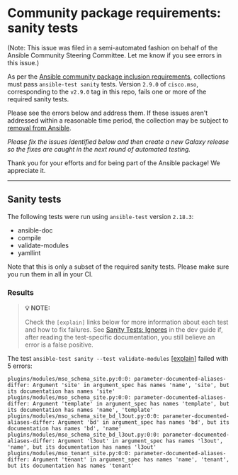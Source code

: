 # Community package requirements: sanity tests

(Note: This issue was filed in a semi-automated fashion on behalf of the Ansible Community Steering Committee. Let me know if you see errors in this issue.)

As per the [Ansible community package inclusion requirements][ci-testing], collections must pass `ansible-test sanity` tests. Version `2.9.0` of `cisco.mso`, corresponding to the `v2.9.0` tag in this repo, fails one or more of the required sanity tests.


Please see the errors below and address them. If these issues aren't addressed within a reasonable time period, the collection may be subject to [removal from Ansible][removal].

*Please fix the issues identified below and then create a new Galaxy release so the fixes are caught in the next round of automated testing.*

Thank you for your efforts and for being part of the Ansible package! We appreciate it.

---

## Sanity tests

The following tests were run using `ansible-test` version `2.18.3`:

- ansible-doc
- compile
- validate-modules
- yamllint

Note that this is only a subset of the required sanity tests. Please make sure you run them in all in your CI.

### Results

> **💡 NOTE:**
>
> Check the `[explain]` links below for more information about each test and how to fix failures.
> See [Sanity Tests: Ignores](https://docs.ansible.com/ansible/latest/dev_guide/testing/sanity/ignores.html) in the dev guide if, after reading the test-specific documentation, you still believe an error is a false positive.

The test `ansible-test sanity --test validate-modules` [[explain](https://docs.ansible.com/ansible-core/2.18/dev_guide/testing/sanity/validate-modules.html)] failed with 5 errors:

``` text
plugins/modules/mso_schema_site.py:0:0: parameter-documented-aliases-differ: Argument 'site' in argument_spec has names 'name', 'site', but its documentation has names 'site'
plugins/modules/mso_schema_site.py:0:0: parameter-documented-aliases-differ: Argument 'template' in argument_spec has names 'template', but its documentation has names 'name', 'template'
plugins/modules/mso_schema_site_bd_l3out.py:0:0: parameter-documented-aliases-differ: Argument 'bd' in argument_spec has names 'bd', but its documentation has names 'bd', 'name'
plugins/modules/mso_schema_site_bd_l3out.py:0:0: parameter-documented-aliases-differ: Argument 'l3out' in argument_spec has names 'l3out', 'name', but its documentation has names 'l3out'
plugins/modules/mso_tenant_site.py:0:0: parameter-documented-aliases-differ: Argument 'tenant' in argument_spec has names 'name', 'tenant', but its documentation has names 'tenant'
```




[ci-testing]: https://docs.ansible.com/ansible/latest/community/collection_contributors/collection_requirements.html#ci-testing
[repo-mgmt]: https://docs.ansible.com/ansible/latest/community/collection_contributors/collection_requirements.html#repository-management
[removal]: https://github.com/ansible-collections/overview/blob/main/removal_from_ansible.rst
